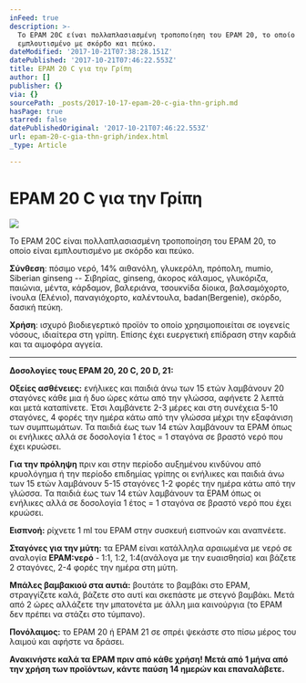 ```yaml
---
inFeed: true
description: >-
  Το EPAM 20C είναι πολλαπλασιασμένη τροποποίηση του EPAM 20, το οποίο είναι
  εμπλουτισμένο με σκόρδο και πεύκο.
dateModified: '2017-10-21T07:38:28.151Z'
datePublished: '2017-10-21T07:46:22.553Z'
title: EPAM 20 C για την Γρίπη
author: []
publisher: {}
via: {}
sourcePath: _posts/2017-10-17-epam-20-c-gia-thn-griph.md
hasPage: true
starred: false
datePublishedOriginal: '2017-10-21T07:46:22.553Z'
url: epam-20-c-gia-thn-griph/index.html
_type: Article

---
```

# **EPAM 20 C για την Γρίπη**
![](https://the-grid-user-content.s3-us-west-2.amazonaws.com/ac8f5cab-67db-4707-ac22-85f8b3efec46.jpg)

Το EPAM 20C είναι πολλαπλασιασμένη τροποποίηση του EPAM 20, το οποίο είναι εμπλουτισμένο με σκόρδο και πεύκο.

**Σύνθεση**: πόσιμο νερό, 14% αιθανόλη, γλυκερόλη, πρόπολη, mumio, Siberian ginseng -- Σιβηρίας, ginseng, άκορος κάλαμος, γλυκόριζα, παιώνια, μέντα, κάρδαμον, βαλεριάνα, τσουκνίδα δίοικα, βαλσαμόχορτο, ίνουλα (Ελένιο), παναγιόχορτο, καλέντουλα, badan(Bergenie), σκόρδο, δασική πεύκη.

**Χρήση**: ισχυρό βιοδιεγερτικό προϊόν το οποίο χρησιμοποιείται σε ιογενείς νόσους, ιδιαίτερα στη γρίπη. Επίσης έχει ευεργετική επίδραση στην καρδιά και τα αιμοφόρα αγγεία.

---

**Δοσολογίες τους EPAM 20, 20 C, 20 D, 21:**

**Οξείες ασθένειες:** ενήλικες και παιδιά άνω των 15 ετών λαμβάνουν 20 σταγόνες κάθε μια ή δυο ώρες κάτω από την γλώσσα, αφήνετε 2 λεπτά και μετά καταπίνετε. Έτσι λαμβάνετε 2-3 μέρες και στη συνέχεια 5-10 σταγόνες, 4 φορές την ημέρα κάτω από την γλώσσα μέχρι την εξαφάνιση των συμπτωμάτων. Τα παιδιά έως των 14 ετών λαμβάνουν τα EPAM όπως οι ενήλικες αλλά σε δοσολογία 1 έτος = 1 σταγόνα σε βραστό νερό που έχει κρυώσει.

**Για την πρόληψη** πριν και στην περίοδο αυξημένου κινδύνου από κρυολόγημα ή την περίοδο επιδημίας γρίπης οι ενήλικες και παιδιά άνω των 15 ετών λαμβάνουν 5-15 σταγόνες 1-2 φορές την ημέρα κάτω από την γλώσσα. Τα παιδιά έως των 14 ετών λαμβάνουν τα EPAM όπως οι ενήλικες αλλά σε δοσολογία 1 έτος = 1 σταγόνα σε βραστό νερό που έχει κρυώσει.

**Εισπνοή:** ρίχνετε 1 ml του EPAM στην συσκευή εισπνοών και αναπνέετε.

**Σταγόνες για την μύτη:** τα EPAM είναι κατάλληλα αραιωμένα με νερό σε αναλογία **EPAM:νερό** - 1:1, 1:2, 1:4(ανάλογα με την ευαισθησία) και βάζετε 2 σταγόνες, 2-4 φορές την ημέρα στη μύτη.

**Μπάλες βαμβακιού στα αυτιά:** βουτάτε το βαμβάκι στο EPAM, στραγγίζετε καλά, βάζετε στο αυτί και σκεπάστε με στεγνό βαμβάκι. Μετά από 2 ώρες αλλάζετε την μπατονέτα με άλλη μια καινούργια (το EPAM δεν πρέπει να στάζει στο τύμπανο).

**Πονόλαιμος:** το EPAM 20 ή EPAM 21 σε σπρέι ψεκάστε στο πίσω μέρος του λαιμού και αφήστε να δράσει.

**Ανακινήστε καλά τα EPAM πριν από κάθε χρήση! Μετά από 1 μήνα από την χρήση των προϊόντων, κάντε παύση 14 ημερών και επαναλάβετε.**